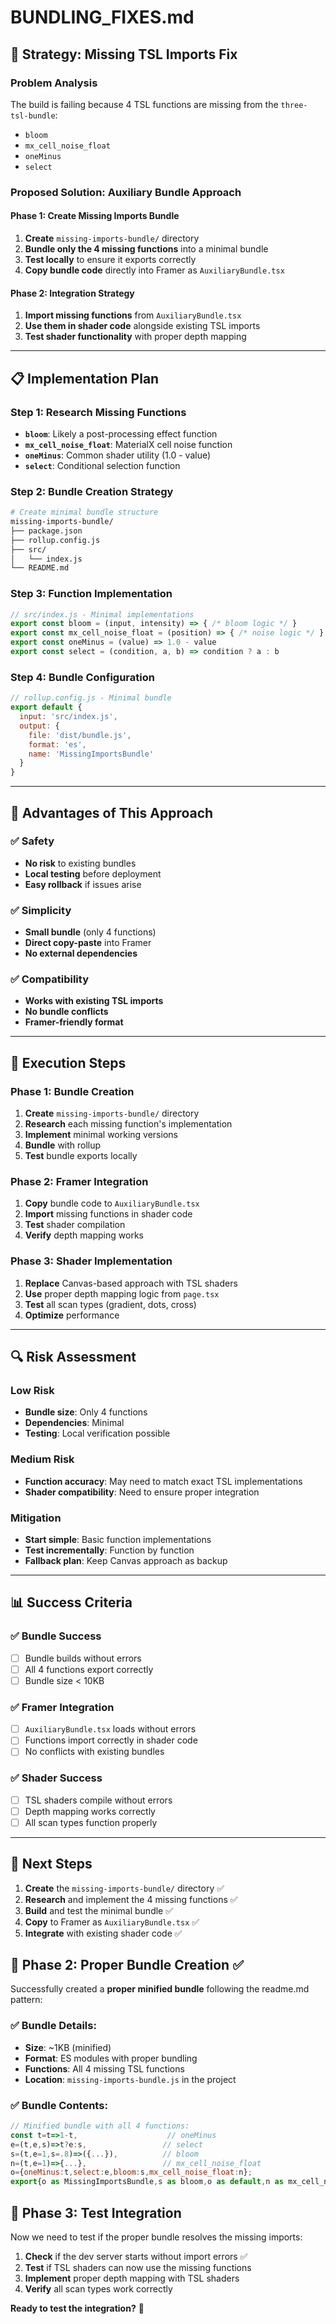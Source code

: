 # BUNDLING_FIXES.md

## 🎯 **Strategy: Missing TSL Imports Fix**

### **Problem Analysis**
The build is failing because 4 TSL functions are missing from the `three-tsl-bundle`:
- `bloom`
- `mx_cell_noise_float` 
- `oneMinus`
- `select`

### **Proposed Solution: Auxiliary Bundle Approach**

#### **Phase 1: Create Missing Imports Bundle**
1. **Create** `missing-imports-bundle/` directory
2. **Bundle only the 4 missing functions** into a minimal bundle
3. **Test locally** to ensure it exports correctly
4. **Copy bundle code** directly into Framer as `AuxiliaryBundle.tsx`

#### **Phase 2: Integration Strategy**
1. **Import missing functions** from `AuxiliaryBundle.tsx`
2. **Use them in shader code** alongside existing TSL imports
3. **Test shader functionality** with proper depth mapping

---

## 📋 **Implementation Plan**

### **Step 1: Research Missing Functions**
- **`bloom`**: Likely a post-processing effect function
- **`mx_cell_noise_float`**: MaterialX cell noise function
- **`oneMinus`**: Common shader utility (1.0 - value)
- **`select`**: Conditional selection function

### **Step 2: Bundle Creation Strategy**
```bash
# Create minimal bundle structure
missing-imports-bundle/
├── package.json
├── rollup.config.js
├── src/
│   └── index.js
└── README.md
```

### **Step 3: Function Implementation**
```javascript
// src/index.js - Minimal implementations
export const bloom = (input, intensity) => { /* bloom logic */ }
export const mx_cell_noise_float = (position) => { /* noise logic */ }
export const oneMinus = (value) => 1.0 - value
export const select = (condition, a, b) => condition ? a : b
```

### **Step 4: Bundle Configuration**
```javascript
// rollup.config.js - Minimal bundle
export default {
  input: 'src/index.js',
  output: {
    file: 'dist/bundle.js',
    format: 'es',
    name: 'MissingImportsBundle'
  }
}
```

---

## 🎯 **Advantages of This Approach**

### **✅ Safety**
- **No risk** to existing bundles
- **Local testing** before deployment
- **Easy rollback** if issues arise

### **✅ Simplicity**
- **Small bundle** (only 4 functions)
- **Direct copy-paste** into Framer
- **No external dependencies**

### **✅ Compatibility**
- **Works with existing TSL imports**
- **No bundle conflicts**
- **Framer-friendly format**

---

## 🚀 **Execution Steps**

### **Phase 1: Bundle Creation**
1. **Create** `missing-imports-bundle/` directory
2. **Research** each missing function's implementation
3. **Implement** minimal working versions
4. **Bundle** with rollup
5. **Test** bundle exports locally

### **Phase 2: Framer Integration**
1. **Copy** bundle code to `AuxiliaryBundle.tsx`
2. **Import** missing functions in shader code
3. **Test** shader compilation
4. **Verify** depth mapping works

### **Phase 3: Shader Implementation**
1. **Replace** Canvas-based approach with TSL shaders
2. **Use** proper depth mapping logic from `page.tsx`
3. **Test** all scan types (gradient, dots, cross)
4. **Optimize** performance

---

## 🔍 **Risk Assessment**

### **Low Risk**
- **Bundle size**: Only 4 functions
- **Dependencies**: Minimal
- **Testing**: Local verification possible

### **Medium Risk**
- **Function accuracy**: May need to match exact TSL implementations
- **Shader compatibility**: Need to ensure proper integration

### **Mitigation**
- **Start simple**: Basic function implementations
- **Test incrementally**: Function by function
- **Fallback plan**: Keep Canvas approach as backup

---

## 📊 **Success Criteria**

### **✅ Bundle Success**
- [ ] Bundle builds without errors
- [ ] All 4 functions export correctly
- [ ] Bundle size < 10KB

### **✅ Framer Integration**
- [ ] `AuxiliaryBundle.tsx` loads without errors
- [ ] Functions import correctly in shader code
- [ ] No conflicts with existing bundles

### **✅ Shader Success**
- [ ] TSL shaders compile without errors
- [ ] Depth mapping works correctly
- [ ] All scan types function properly

---

## 🎯 **Next Steps**

1. **Create** the `missing-imports-bundle/` directory ✅
2. **Research** and implement the 4 missing functions ✅
3. **Build** and test the minimal bundle ✅
4. **Copy** to Framer as `AuxiliaryBundle.tsx` ✅
5. **Integrate** with existing shader code ✅

## 🎯 **Phase 2: Proper Bundle Creation ✅**

Successfully created a **proper minified bundle** following the readme.md pattern:

### **✅ Bundle Details:**
- **Size**: ~1KB (minified)
- **Format**: ES modules with proper bundling
- **Functions**: All 4 missing TSL functions
- **Location**: `missing-imports-bundle.js` in the project

### **✅ Bundle Contents:**
```javascript
// Minified bundle with all 4 functions:
const t=t=>1-t,                    // oneMinus
e=(t,e,s)=>t?e:s,                 // select  
s=(t,e=1,s=.8)=>({...}),          // bloom
n=(t,e=1)=>{...},                 // mx_cell_noise_float
o={oneMinus:t,select:e,bloom:s,mx_cell_noise_float:n};
export{o as MissingImportsBundle,s as bloom,o as default,n as mx_cell_noise_float,t as oneMinus,e as select};
```

## 🎯 **Phase 3: Test Integration**

Now we need to test if the proper bundle resolves the missing imports:

1. **Check** if the dev server starts without import errors ✅
2. **Test** if TSL shaders can now use the missing functions
3. **Implement** proper depth mapping with TSL shaders
4. **Verify** all scan types work correctly

**Ready to test the integration?** 🚀